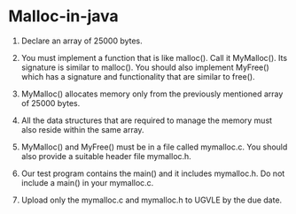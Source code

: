# Malloc-in-java

1. Declare an array of 25000 bytes.

2. You must implement a function that is like malloc(). Call it MyMalloc(). Its signature is similar to malloc(). You should also implement MyFree() which has a signature and functionality that are similar to free().

3. MyMalloc() allocates memory only from the previously mentioned array of 25000 bytes.

4. All the data structures that are required to manage the memory must also reside within the same array.

5. MyMalloc() and MyFree() must be in a file called mymalloc.c. You should also provide a suitable header file mymalloc.h.

6. Our test program contains the main() and it includes mymalloc.h. Do not include a main() in your mymalloc.c.

7. Upload only the mymalloc.c and mymalloc.h to UGVLE by the due date.
